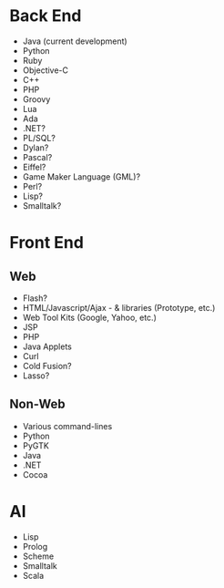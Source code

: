 # Back End #

  * Java (current development)
  * Python
  * Ruby
  * Objective-C
  * C++
  * PHP
  * Groovy
  * Lua
  * Ada
  * .NET?
  * PL/SQL?
  * Dylan?
  * Pascal?
  * Eiffel?
  * Game Maker Language (GML)?
  * Perl?
  * Lisp?
  * Smalltalk?


# Front End #

## Web ##

  * Flash?
  * HTML/Javascript/Ajax - & libraries (Prototype, etc.)
  * Web Tool Kits (Google, Yahoo, etc.)
  * JSP
  * PHP
  * Java Applets
  * Curl
  * Cold Fusion?
  * Lasso?

## Non-Web ##

  * Various command-lines
  * Python
  * PyGTK
  * Java
  * .NET
  * Cocoa


# AI #

  * Lisp
  * Prolog
  * Scheme
  * Smalltalk
  * Scala